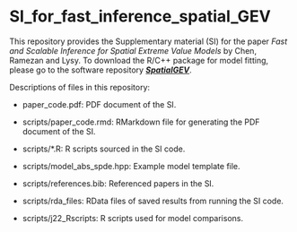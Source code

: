 # SI_for_fast_inference_spatial_GEV
This repository provides the Supplementary material (SI) for the paper *Fast and Scalable Inference for Spatial Extreme Value Models* by Chen, Ramezan and Lysy. To download the R/C++ package for model fitting, please go to the software repository [***SpatialGEV***](https://github.com/meixichen/SpatialGEV).

Descriptions of files in this repository:

- paper_code.pdf: PDF document of the SI.

- scripts/paper_code.rmd: RMarkdown file for generating the PDF document of the SI.

- scripts/*.R: R scripts sourced in the SI code.

- scripts/model_abs_spde.hpp: Example model template file.

- scripts/references.bib: Referenced papers in the SI.

- scripts/rda_files: RData files of saved results from running the SI code.

- scripts/j22_Rscripts: R scripts used for model comparisons. 
